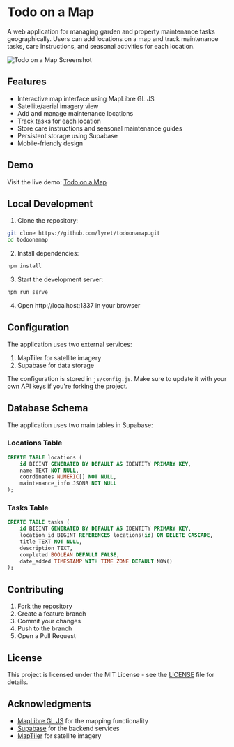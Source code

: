 # Todo on a Map

A web application for managing garden and property maintenance tasks geographically. Users can add locations on a map and track maintenance tasks, care instructions, and seasonal activities for each location.

![Todo on a Map Screenshot](screenshot.png)

## Features

- Interactive map interface using MapLibre GL JS
- Satellite/aerial imagery view
- Add and manage maintenance locations
- Track tasks for each location
- Store care instructions and seasonal maintenance guides
- Persistent storage using Supabase
- Mobile-friendly design

## Demo

Visit the live demo: [Todo on a Map](https://lyret.github.io/todoonamap/)

## Local Development

1. Clone the repository:
```bash
git clone https://github.com/lyret/todoonamap.git
cd todoonamap
```

2. Install dependencies:
```bash
npm install
```

3. Start the development server:
```bash
npm run serve
```

4. Open http://localhost:1337 in your browser

## Configuration

The application uses two external services:

1. MapTiler for satellite imagery
2. Supabase for data storage

The configuration is stored in `js/config.js`. Make sure to update it with your own API keys if you're forking the project.

## Database Schema

The application uses two main tables in Supabase:

### Locations Table
```sql
CREATE TABLE locations (
    id BIGINT GENERATED BY DEFAULT AS IDENTITY PRIMARY KEY,
    name TEXT NOT NULL,
    coordinates NUMERIC[] NOT NULL,
    maintenance_info JSONB NOT NULL
);
```

### Tasks Table
```sql
CREATE TABLE tasks (
    id BIGINT GENERATED BY DEFAULT AS IDENTITY PRIMARY KEY,
    location_id BIGINT REFERENCES locations(id) ON DELETE CASCADE,
    title TEXT NOT NULL,
    description TEXT,
    completed BOOLEAN DEFAULT FALSE,
    date_added TIMESTAMP WITH TIME ZONE DEFAULT NOW()
);
```

## Contributing

1. Fork the repository
2. Create a feature branch
3. Commit your changes
4. Push to the branch
5. Open a Pull Request

## License

This project is licensed under the MIT License - see the [LICENSE](LICENSE) file for details.

## Acknowledgments

- [MapLibre GL JS](https://maplibre.org/maplibre-gl-js/docs/) for the mapping functionality
- [Supabase](https://supabase.com/) for the backend services
- [MapTiler](https://www.maptiler.com/) for satellite imagery